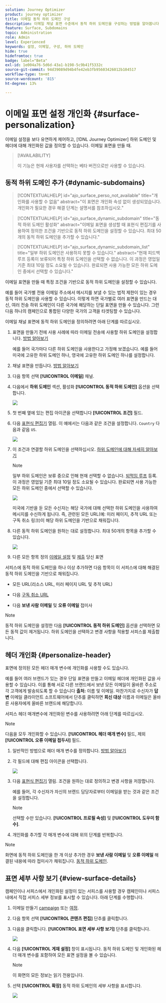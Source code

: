 ```yaml
---
solution: Journey Optimizer
product: journey optimizer
title: 이메일 동적 하위 도메인 구성
description: 이메일 채널 표면 수준에서 동적 하위 도메인을 구성하는 방법을 알아봅니다
feature: Surface, Subdomains
topic: Administration
role: Admin
level: Experienced
keywords: 설정, 이메일, 구성, 하위 도메인
hide: true
hidefromtoc: true
badge: label="Beta"
exl-id: 1e004a76-5d6d-43a1-b198-5c9b41f5332c
source-git-commit: 94d39089d94b4fe42eb3fb95603426012b104517
workflow-type: tm+mt
source-wordcount: '815'
ht-degree: 13%

---
```


# 이메일 표면 설정 개인화 {#surface-personalization}

이메일 설정을 보다 유연하게 제어하고, [!DNL Journey Optimizer] 하위 도메인 및 헤더에 대해 개인화된 값을 정의할 수 있습니다.<!--and URL tracking parameters--> 이메일 표면을 만들 때.

>[!AVAILABILITY]
>
>이 기능은 현재 사용자를 선택하는 베타 버전으로만 사용할 수 있습니다. <!--To join the beta program, contact Adobe Customer Care.-->

## 동적 하위 도메인 추가 {#dynamic-subdomains}

>[!CONTEXTUALHELP]
>id="ajo_surface_perso_not_available"
>title="개인화를 사용할 수 없음"
>abstract="이 표면은 개인화 속성 없이 생성되었습니다. 개인화가 필요한 경우 해결 단계는 설명서를 참조하십시오."

>[!CONTEXTUALHELP]
>id="ajo_surface_dynamic_subdomain"
>title="동적 하위 도메인 활성화"
>abstract="이메일 표면을 생성할 때 표현식 편집기를 사용하여 정의한 조건을 기반으로 동적 하위 도메인을 설정할 수 있습니다. 최대 50개의 동적 하위 도메인을 추가할 수 있습니다."

>[!CONTEXTUALHELP]
>id="ajo_surface_dynamic_subdomain_list"
>title="일부 하위 도메인은 사용하지 못할 수 있습니다."
>abstract="현재 피드백 루프 등록이 보류되어 특정 하위 도메인을 선택할 수 없습니다. 이 과정은 영업일 기준 최대 10일 정도 소요될 수 있습니다. 완료되면 사용 가능한 모든 하위 도메인 중에서 선택할 수 있습니다."

이메일 표면을 만들 때 특정 조건을 기반으로 동적 하위 도메인을 설정할 수 있습니다.

예를 들어 국가별 전용 이메일 주소에서 메시지를 보낼 수 있는 법적 제한이 있는 경우 동적 하위 도메인을 사용할 수 있습니다. 이렇게 하면 국가별로 여러 표면을 만드는 대신, 여러 전송 하위 도메인이 다른 국가에 해당하는 단일 표면을 만들 수 있습니다. 그런 다음 하나의 캠페인으로 통합된 다양한 국가의 고객을 타겟팅할 수 있습니다.

이메일 채널 표면에 동적 하위 도메인을 정의하려면 아래 단계를 따르십시오.

1. 표면을 만들기 전에 사용 사례에 따라 이메일 전송에 사용할 하위 도메인을 설정합니다. [방법 알아보기](../configuration/about-subdomain-delegation.md)

   예를 들어 국가마다 다른 하위 도메인을 사용한다고 가정해 보겠습니다. 예를 들어 미국에 고유한 하위 도메인 하나, 영국에 고유한 하위 도메인 하나를 설정합니다.

1. 채널 표면을 만듭니다. [방법 알아보기](../configuration/channel-surfaces.md)

1. 다음 항목 선택 **[!UICONTROL 이메일]** 채널.

1. 다음에서 **하위 도메인** 섹션, 활성화 **[!UICONTROL 동적 하위 도메인]** 옵션을 선택합니다.

   ![](assets/surface-email-dynamic-subdomain.png)

1. 첫 번째 옆에 있는 편집 아이콘을 선택합니다 **[!UICONTROL 조건]** 필드.

1. 다음 [표현식 편집기](../personalization/personalization-build-expressions.md) 열림. 이 예에서는 다음과 같은 조건을 설정합니다. `Country` 다음과 같음 `US`.

   ![](assets/surface-email-edit-condition.png)

1. 이 조건과 연결할 하위 도메인을 선택하십시오. [하위 도메인에 대해 자세히 알아보기](../configuration/about-subdomain-delegation.md)

   >[!NOTE]
   >
   >일부 하위 도메인은 보류 중으로 인해 현재 선택할 수 없습니다. [되먹임 루프](../reports/deliverability.md#feedback-loops) 등록. 이 과정은 영업일 기준 최대 10일 정도 소요될 수 있습니다. 완료되면 사용 가능한 모든 하위 도메인 중에서 선택할 수 있습니다. <!--where FL registration happens? is it when delegating a subdomain and you're awaiting from subdomain validation? or is it on ISP side only?-->

   ![](assets/surface-email-select-subdomain.png)

   미국에 기반을 둔 모든 수신자는 해당 국가에 대해 선택한 하위 도메인을 사용하여 메시지를 수신하게 됩니다. 즉, 관련된 모든 URL(예: 미러 페이지, 추적 URL 또는 구독 취소 링크)이 해당 하위 도메인을 기반으로 채워집니다.

1. 다른 동적 하위 도메인을 원하는 대로 설정합니다. 최대 50개의 항목을 추가할 수 있습니다.

   ![](assets/surface-email-add-dynamic-subdomain.png)

   <!--Select the [IP pool](../configuration/ip-pools.md) to associate with the surface. [Learn more](email-settings.md#subdomains-and-ip-pools)-->

1. 다른 모든 항목 정의 [이메일 설정](email-settings.md) 및 [제출](../configuration/channel-surfaces.md#create-channel-surface) 당신 표면

서피스에 동적 하위 도메인을 하나 이상 추가하면 다음 항목이 이 서피스에 대해 해결된 동적 하위 도메인을 기반으로 채워집니다.

* 모든 URL(리소스 URL, 미러 페이지 URL 및 추적 URL)

* 다음 [구독 취소 URL](email-settings.md#list-unsubscribe)

* 다음 **보낸 사람 이메일** 및 **오류 이메일** 접미사

>[!NOTE]
>
>동적 하위 도메인을 설정한 다음 **[!UICONTROL 동적 하위 도메인]** 옵션을 선택하면 모든 동적 값이 제거됩니다. 하위 도메인을 선택하고 변경 사항을 적용할 서피스를 제출합니다.

## 헤더 개인화 {#personalize-header}

표면에 정의된 모든 헤더 매개 변수에 개인화를 사용할 수도 있습니다.

예를 들어 여러 브랜드가 있는 경우 단일 표면을 만들고 이메일 헤더에 개인화된 값을 사용할 수 있습니다. 이를 통해 서로 다른 브랜드에서 보낸 모든 이메일이 올바른 주소로 각 고객에게 발송되도록 할 수 있습니다 **출처:** 이름 및 이메일. 마찬가지로 수신자가 **답변** 이메일 클라이언트 소프트웨어에서 단추를 클릭하면 **회신 대상** 이름과 이메일은 올바른 사용자에게 올바른 브랜드에 해당합니다.

서피스 헤더 매개변수에 개인화된 변수를 사용하려면 아래 단계를 따르십시오.

>[!NOTE]
>
>다음을 모두 개인화할 수 있습니다. **[!UICONTROL 헤더 매개 변수]** 필드, 제외 **[!UICONTROL 오류 이메일 접두사]** 필드.


1. 일반적인 방법으로 헤더 매개 변수를 정의합니다. [방법 알아보기](email-settings.md#email-header)

1. 각 필드에 대해 편집 아이콘을 선택합니다.

   ![](assets/surface-email-personalize-header.png)

1. 다음 [표현식 편집기](../personalization/personalization-build-expressions.md) 열림. 조건을 원하는 대로 정의하고 변경 사항을 저장합니다.

   예를 들어, 각 수신자가 자신의 브랜드 담당자로부터 이메일을 받는 것과 같은 조건을 설정합니다.

   >[!NOTE]
   >
   >선택할 수만 있습니다. **[!UICONTROL 프로필 속성]** 및 **[!UICONTROL 도우미 함수]**.

1. 개인화를 추가할 각 매개 변수에 대해 위의 단계를 반복합니다.

>[!NOTE]
>
>화면에 동적 하위 도메인을 한 개 이상 추가한 경우 **보낸 사람 이메일** 및 **오류 이메일** 해결된 내용에 따라 접미사가 채워집니다. [동적 하위 도메인](#dynamic-subdomains).

<!--
## Use personalized URL tracking {#personalize-url-tracking}

To use personalized URL tracking prameters, follow the steps below.

1. Select the profile attribute of your choice from the expression editor.

1. Repeat the steps above for each tracking parameter you want to personalize.

Now when the email is sent out, this parameter will be automatically appended to the end of the URL. You can then capture this parameter in web analytics tools or in performance reports.
-->

## 표면 세부 사항 보기 {#view-surface-details}

캠페인이나 서피스에서 개인화된 설정이 있는 서피스를 사용할 경우 캠페인이나 서피스 내에서 직접 서피스 세부 정보를 표시할 수 있습니다. 아래 단계를 수행합니다.

1. 이메일 만들기 [campaign](../campaigns/create-campaign.md) 또는 [여정](../building-journeys/journey-gs.md).

1. 다음 항목 선택 **[!UICONTROL 콘텐츠 편집]** 단추를 클릭합니다.

1. 다음을 클릭합니다. **[!UICONTROL 표면 세부 사항 보기]** 단추를 클릭합니다.

   ![](assets/campaign-view-surface-details.png)

1. 다음 **[!UICONTROL 게재 설정]** 창이 표시됩니다. 동적 하위 도메인 및 개인화된 헤더 매개 변수를 포함하여 모든 표면 설정을 볼 수 있습니다.

   >[!NOTE]
   >
   >이 화면의 모든 정보는 읽기 전용입니다.

1. 선택 **[!UICONTROL 확장]** 동적 하위 도메인의 세부 사항을 표시합니다.

   ![](assets/campaign-delivery-settings-subdomain-expand.png)
